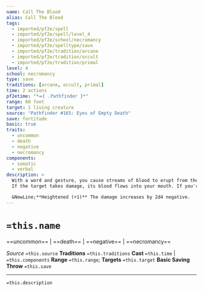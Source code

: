 ```yaml
---
name: Call The Blood
alias: Call The Blood
tags:
  - imported/pf2e/spell
  - imported/pf2e/spell/level_4
  - imported/pf2e/school/necromancy
  - imported/pf2e/spelltype/save
  - imported/pf2e/tradition/arcane
  - imported/pf2e/tradition/occult
  - imported/pf2e/tradition/primal
level: 4
school: necromancy
type: save
traditions: [arcane, occult, primal]
time: 2 actions
pf2etime: "*⬺{ .Pathfinder }*"
range: 60 feet
target: 1 living creature
source: "Pathfinder #165: Eyes of Empty Death"
save: fortitude
basic: true
traits:
  - uncommon
  - death
  - negative
  - necromancy
components:
  - somatic
  - verbal
description: >
  With a word and gesture, you cause streams of blood to erupt from the target's mouth, nostrils, ears, or other facial openings and come rushing into your mouth. You deal 8d4 negative damage to the target.
  If the target takes damage, its blood flows into your mouth. If you're a living creature and don't have negative healing, you're [[Sickened]] 2. If you're undead (or living but have negative healing), you can choose to either gain temporary Hit Points equal to half of the negative damage the target takes (after applying resistance and the like) and become [[Quickened]] for 1 round, or forgo the temporary Hit Points and become quickened for 1 minute. You can use this extra action only to Step, Stride, or Strike. You lose any remaining temporary Hit Points after 1 minute.

  &NewLine;**Heightened (+1)** The damage increases by 2d4 negative.
---
```

# `=this.name`
==uncommon== | ==death== | ==negative== | ==necromancy==

*Source* `=this.source`
**Traditions** `=this.traditions`
**Cast** `=this.time` | `=this.components`
**Range** `=this.range`; **Targets** `=this.target`
**Basic Saving Throw** `=this.save`

***
`=this.description`